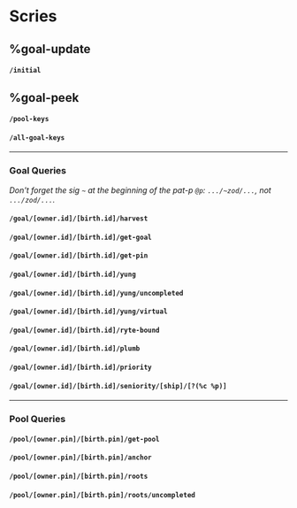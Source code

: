 # Scries

## %goal-update

#### `/initial`

## %goal-peek

#### `/pool-keys`

#### `/all-goal-keys`

-----------------------

### Goal Queries

*Don't forget the sig `~` at the beginning of the pat-p `@p`: `.../~zod/...`, not `.../zod/...`.*

#### `/goal/[owner.id]/[birth.id]/harvest`

#### `/goal/[owner.id]/[birth.id]/get-goal`

#### `/goal/[owner.id]/[birth.id]/get-pin`

#### `/goal/[owner.id]/[birth.id]/yung`

#### `/goal/[owner.id]/[birth.id]/yung/uncompleted`

#### `/goal/[owner.id]/[birth.id]/yung/virtual`

#### `/goal/[owner.id]/[birth.id]/ryte-bound`

#### `/goal/[owner.id]/[birth.id]/plumb`

#### `/goal/[owner.id]/[birth.id]/priority`

#### `/goal/[owner.id]/[birth.id]/seniority/[ship]/[?(%c %p)]`

-----------------------

### Pool Queries

#### `/pool/[owner.pin]/[birth.pin]/get-pool`

#### `/pool/[owner.pin]/[birth.pin]/anchor`

#### `/pool/[owner.pin]/[birth.pin]/roots`

#### `/pool/[owner.pin]/[birth.pin]/roots/uncompleted`

